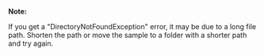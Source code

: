 **Note:**

If you get a "DirectoryNotFoundException" error, it may be due to a long file path. Shorten the path or move the sample to a folder with a shorter path and try again.